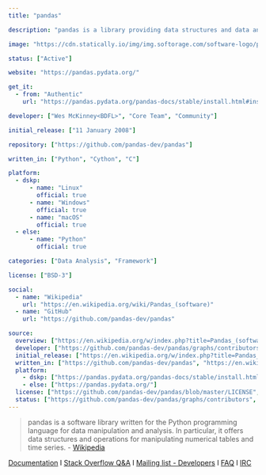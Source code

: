 ```yaml
---
title: "pandas"

description: "pandas is a library providing data structures and data analysis tools for the Python programming language"

image: "https://cdn.statically.io/img/img.softorage.com/software-logo/pandas.png?h=64"

status: ["Active"]

website: "https://pandas.pydata.org/"

get_it:
  - from: "Authentic"
    url: "https://pandas.pydata.org/pandas-docs/stable/install.html#installing-pandas"

developer: ["Wes McKinney<BDFL>", "Core Team", "Community"]

initial_release: ["11 January 2008"]

repository: ["https://github.com/pandas-dev/pandas"]

written_in: ["Python", "Cython", "C"]

platform:
  - dskp:
      - name: "Linux"
        official: true
      - name: "Windows"
        official: true
      - name: "macOS"
        official: true
  - else:
      - name: "Python"
        official: true

categories: ["Data Analysis", "Framework"]

license: ["BSD-3"]

social:
  - name: "Wikipedia"
    url: "https://en.wikipedia.org/wiki/Pandas_(software)"
  - name: "GitHub"
    url: "https://github.com/pandas-dev/pandas"

source:
  overview: ["https://en.wikipedia.org/w/index.php?title=Pandas_(software)&oldid=876441587"]
  developer: ["https://github.com/pandas-dev/pandas/graphs/contributors", "https://pandas.pydata.org/about.html#project-governance", "https://pandas.pydata.org/about.html#core-team"]
  initial_release: ["https://en.wikipedia.org/w/index.php?title=Pandas_(software)&oldid=876441587"]
  written_in: ["https://github.com/pandas-dev/pandas", "https://en.wikipedia.org/w/index.php?title=Pandas_(software)&oldid=876441587#History"]
  platform:
    - dskp: ["https://pandas.pydata.org/pandas-docs/stable/install.html#installing-with-anaconda"]
    - else: ["https://pandas.pydata.org/"]
  license: ["https://github.com/pandas-dev/pandas/blob/master/LICENSE", "https://pandas.pydata.org/pandas-docs/stable/getting_started/overview.html#license"]
  status: ["https://github.com/pandas-dev/pandas/graphs/contributors", "https://pandas.pydata.org/"]
---
```

  > pandas is a software library written for the Python programming language for data manipulation and analysis. In particular, it offers data structures and operations for manipulating numerical tables and time series. \- [Wikipedia](https://en.wikipedia.org/w/index.php?title=Pandas_(software)&oldid=876441587)
  
  [Documentation](https://pandas.pydata.org/pandas-docs/stable/)  I  [Stack Overflow Q&A](http://stackoverflow.com/questions/tagged/pandas)  I  [Mailing list - Developers](https://mail.python.org/mailman/listinfo/pandas-dev)  I  [FAQ](https://pandas.pydata.org/pandas-docs/stable/user_guide/gotchas.html)  I  [IRC](https://webchat.freenode.net/?channels=pydata)

